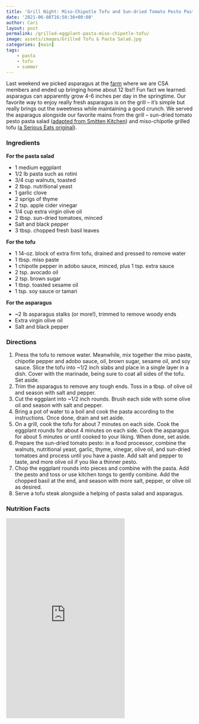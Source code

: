 ```yaml
---
title: 'Grill Night: Miso-Chipotle Tofu and Sun-dried Tomato Pesto Pasta'
date: '2021-06-08T16:50:36+00:00'
author: Cari
layout: post
permalink: /grilled-eggplant-pasta-miso-chipotle-tofu/
image: assets/images/Grilled Tofu & Pasta Salad.jpg
categories: [main]
tags:
    - pasta
    - tofu
    - summer
---
```


Last weekend we picked asparagus at the [farm](https://www.monroefarm.com/) where we are CSA members and ended up bringing home about 12 lbs!! Fun fact we learned: asparagus can apparently grow 4-6 inches per day in the springtime. Our favorite way to enjoy really fresh asparagus is on the grill – it’s simple but really brings out the sweetness while maintaining a good crunch. We served the asparagus alongside our favorite mains from the grill – sun-dried tomato pesto pasta salad ([adapted from Smitten Kitchen](https://smittenkitchen.com/2016/06/charred-eggplant-and-walnut-pesto-pasta-salad/)) and miso-chipotle grilled tofu ([a Serious Eats original](https://www.seriouseats.com/grilled-tofu-chipotle-miso-recipe)).

<h3> Ingredients </h3>

**For the pasta salad**
- 1 medium eggplant
- 1/2 lb pasta such as rotini
- 3/4 cup walnuts, toasted
- 2 tbsp. nutritional yeast
- 1 garlic clove
- 2 sprigs of thyme
- 2 tsp. apple cider vinegar
- 1/4 cup extra virgin olive oil
- 2 tbsp. sun-dried tomatoes, minced
- Salt and black pepper
- 3 tbsp. chopped fresh basil leaves

**For the tofu**
- 1 14-oz. block of extra firm tofu, drained and pressed to remove water
- 1 tbsp. miso paste
- 1 chipotle pepper in adobo sauce, minced, plus 1 tsp. extra sauce
- 2 tsp. avocado oil
- 2 tsp. brown sugar
- 1 tbsp. toasted sesame oil
- 1 tsp. soy sauce or tamari

**For the asparagus**
- ~2 lb asparagus stalks (or more!), trimmed to remove woody ends
- Extra virgin olive oil
- Salt and black pepper

<h3> Directions </h3>

1. Press the tofu to remove water. Meanwhile, mix together the miso paste, chipotle pepper and adobo sauce, oil, brown sugar, sesame oil, and soy sauce. Slice the tofu into ~1/2 inch slabs and place in a single layer in a dish. Cover with the marinade, being sure to coat all sides of the tofu. Set aside.
2. Trim the asparagus to remove any tough ends. Toss in a tbsp. of olive oil and season with salt and pepper.
3. Cut the eggplant into ~1/2 inch rounds. Brush each side with some olive oil and season with salt and pepper.
4. Bring a pot of water to a boil and cook the pasta according to the instructions. Once done, drain and set aside.
5. On a grill, cook the tofu for about 7 minutes on each side. Cook the eggplant rounds for about 4 minutes on each side. Cook the asparagus for about 5 minutes or until cooked to your liking. When done, set aside.
6. Prepare the sun-dried tomato pesto: in a food processor, combine the walnuts, nutritional yeast, garlic, thyme, vinegar, olive oil, and sun-dried tomatoes and process until you have a paste. Add salt and pepper to taste, and more olive oil if you like a thinner pesto.
7. Chop the eggplant rounds into pieces and combine with the pasta. Add the pesto and toss or use kitchen tongs to gently combine. Add the chopped basil at the end, and season with more salt, pepper, or olive oil as desired.
8. Serve a tofu steak alongside a helping of pasta salad and asparagus.

<h3> Nutrition Facts </h3>

<iframe title="CRONOMETER.com" width="320" height="540" src="https://cronometer.com/facts.html?food=30658888&measure=84043871&labelType=AMERICAN_2016" frameborder="0"></iframe>
